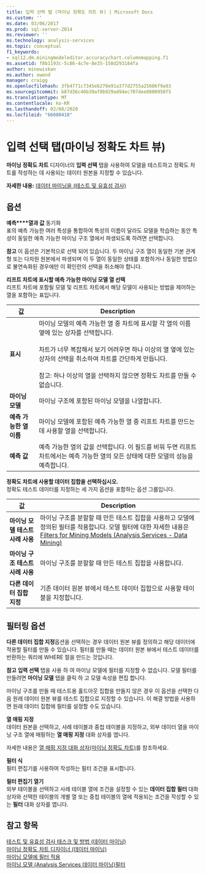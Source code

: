 ```yaml
---
title: 입력 선택 탭 (마이닝 정확도 차트 뷰) | Microsoft Docs
ms.custom: ''
ms.date: 03/06/2017
ms.prod: sql-server-2014
ms.reviewer: ''
ms.technology: analysis-services
ms.topic: conceptual
f1_keywords:
- sql12.dm.miningmodeleditor.accuracychart.columnmapping.f1
ms.assetid: f8b1193c-5c86-4c7e-8e35-158d293184fa
author: minewiskan
ms.author: owend
manager: craigg
ms.openlocfilehash: 3fb4771c7345eb270e91a377d2755a25606f9a93
ms.sourcegitcommit: b87d36c46b39af8b929ad94ec707dee8800950f5
ms.translationtype: MT
ms.contentlocale: ko-KR
ms.lasthandoff: 02/08/2020
ms.locfileid: "66080418"
---
```

# <a name="input-selection-tab-mining-accuracy-chart-view"></a>입력 선택 탭(마이닝 정확도 차트 뷰)
  
  **마이닝 정확도 차트** 디자이너의 **입력 선택** 탭을 사용하여 모델을 테스트하고 정확도 차트를 작성하는 데 사용되는 데이터 원본을 지정할 수 있습니다.  
  
 **자세한 내용:** [데이터 마이닝을 &#40;테스트 및 유효성 검사&#41;](data-mining/testing-and-validation-data-mining.md)  
  
## <a name="options"></a>옵션  
 **예측****열과 값** 동기화    
 표의 예측 가능한 여러 특성을 통합하여 특성의 이름이 달라도 모델을 학습하는 동안 특성이 동일한 예측 가능한 마이닝 구조 열에서 파생되도록 하려면 선택합니다.  
  
 **참고** 이 옵션은 기본적으로 선택 되어 있습니다. 두 마이닝 구조 열이 동일한 기본 관계형 또는 다차원 원본에서 파생되며 이 두 열이 동일한 상태를 포함하거나 동일한 방법으로 불연속화된 경우에만 이 확인란의 선택을 취소해야 합니다.  
  
 **리프트 차트에 표시할 예측 가능한 마이닝 모델 열 선택**  
 리프트 차트에 포함될 모델 및 리프트 차트에서 해당 모델이 사용되는 방법을 제어하는 열을 포함하는 표입니다.  
  
|값|Description|  
|-----------|-----------------|  
|**표시**|마이닝 모델의 예측 가능한 열 중 차트에 표시할 각 열의 이름 옆에 있는 상자를 선택합니다.<br /><br /> 차트가 너무 복잡해서 보기 어려우면 하나 이상의 열 옆에 있는 상자의 선택을 취소하여 차트를 간단하게 만듭니다.<br /><br /> 참고: 하나 이상의 열을 선택하지 않으면 정확도 차트를 만들 수 없습니다.|  
|**마이닝 모델**|마이닝 구조에 포함된 마이닝 모델을 나열합니다.|  
|**예측 가능한 열 이름**|마이닝 모델에 포함된 예측 가능한 열 중 리프트 차트를 만드는 데 사용할 열을 선택합니다.|  
|**예측 값**|예측 가능한 열의 값을 선택합니다. 이 필드를 비워 두면 리프트 차트에서는 예측 가능한 열의 모든 상태에 대한 모델의 성능을 예측합니다.|  
  
 **정확도 차트에 사용할 데이터 집합을 선택하십시오.**  
 정확도 테스트 데이터를 지정하는 세 가지 옵션을 포함하는 옵션 그룹입니다.  
  
|값|Description|  
|-----------|-----------------|  
|**마이닝 모델 테스트 사례 사용**|마이닝 구조를 분할할 때 만든 테스트 집합을 사용하고 모델에 정의된 필터를 적용합니다. 모델 필터에 대한 자세한 내용은 [Filters for Mining Models &#40;Analysis Services - Data Mining&#41;](data-mining/mining-models-analysis-services-data-mining.md)|  
|**마이닝 구조 테스트 사례 사용**|마이닝 구조를 분할할 때 만든 테스트 집합을 사용합니다.|  
|**다른 데이터 집합 지정**|기존 데이터 원본 뷰에서 테스트 데이터 집합으로 사용할 테이블을 지정합니다.|  
  
## <a name="filtering-options"></a>필터링 옵션  
 
  **다른 데이터 집합 지정**옵션을 선택하는 경우 데이터 원본 뷰를 정의하고 해당 데이터에 적용할 필터를 만들 수 있습니다. 필터를 만들 때는 데이터 원본 뷰에서 테스트 데이터를 반환하는 쿼리에 WHERE 절을 만드는 것입니다.  
  
 **참고** **입력 선택** 탭을 사용 하 여 마이닝 모델에 필터를 지정할 수 없습니다. 모델 필터를 만들려면 **마이닝 모델** 탭을 클릭 하 고 모델 속성을 편집 합니다.  
  
 마이닝 구조를 만들 때 테스트용 홀드아웃 집합을 만들지 않은 경우 이 옵션을 선택한 다음 원래 데이터 원본 뷰를 테스트 집합으로 지정할 수 있습니다. 이 해결 방법을 사용하면 원래 데이터 집합에 필터를 설정할 수도 있습니다.  
  
 **열 매핑 지정**  
 데이터 원본을 선택하고, 사례 테이블과 중첩 테이블을 지정하고, 외부 데이터 열을 마이닝 구조 열에 매핑하는 **열 매핑 지정** 대화 상자를 엽니다.  
  
 자세한 내용은 [열 매핑 지정 대화 상자&#40;마이닝 정확도 차트&#41;](specify-column-mapping-dialog-box-mining-accuracy-chart.md)를 참조하세요.  
  
 **필터 식**  
 필터 편집기를 사용하여 작성하는 필터 조건을 표시합니다.  
  
 **필터 편집기 열기**  
 외부 테이블을 선택하고 사례 테이블 열에 조건을 설정할 수 있는 **데이터 집합 필터** 대화 상자와 선택한 테이블의 개별 열 또는 중첩 테이블의 열에 적용되는 조건을 작성할 수 있는 **필터** 대화 상자를 엽니다.  
  
## <a name="see-also"></a>참고 항목  
 [테스트 및 유효성 검사 태스크 및 방법 &#40;데이터 마이닝&#41;](data-mining/testing-and-validation-tasks-and-how-tos-data-mining.md)   
 [마이닝 정확도 차트 디자이너 &#40;데이터 마이닝&#41;](mining-accuracy-chart-designer-data-mining.md)   
 [마이닝 모델에 필터 적용](data-mining/apply-a-filter-to-a-mining-model.md)   
 [마이닝 모델 &#40;Analysis Services 데이터 마이닝&#41;필터](data-mining/mining-models-analysis-services-data-mining.md)  
  
  
